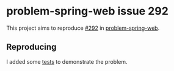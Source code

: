 # problem-spring-web issue 292

This project aims to reproduce [#292](https://github.com/zalando/problem-spring-web/issues/292) in [problem-spring-web](https://github.com/zalando/problem-spring-web).

## Reproducing

I added some [tests](src/test/java/com/example/problempoc/ProblemPocApplicationTests.java) to demonstrate the problem.